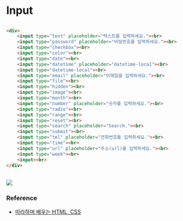 # Input

## 

```html
<div>
    <input type="text" placeholder="텍스트를 입력하세요."><br>
    <input type="password" placeholder="비밀번호를 입력하세요."><br>
    <input type="checkbox"><br>
    <input type="color"><br>
    <input type="date"><br>
    <input type="datetime" placeholder="datetime-local"><br>
    <input type="datetime-local"><br>
    <input type="email" placeholder="이메일을 입력하세요."><br>
    <input type="file"><br>
    <input type="hidden"><br>
    <input type="image"><br>
    <input type="month"><br>
    <input type="number" placeholder="숫자를 입력하세요."><br>
    <input type="radio"><br>
    <input type="range"><br>
    <input type="reset"><br>
    <input type="search" placeholder="Search."><br>
    <input type="submit"><br>
    <input type="tel" placeholder="전화번호를 입력하세요."><br>
    <input type="time"><br>
    <input type="url" placeholder="주소(url)를 입력하세요."><br>
    <input type="week"><br>
    <input><br>
</div>
```

![](https://velog.velcdn.com/images/qorjiwon/post/e82a964d-fcd3-4a5f-9775-a960acf6a270/image.png)
---

### Reference

- [따라하며 배우는 HTML, CSS](https://www.inflearn.com/course/%EB%94%B0%EB%9D%BC%ED%95%98%EB%A9%B0-%EB%B0%B0%EC%9A%B0%EB%8A%94-html-css/dashboard)